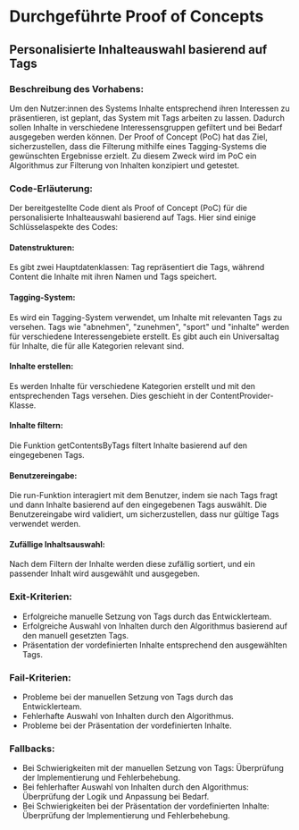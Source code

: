 # Durchgeführte Proof of Concepts

## Personalisierte Inhalteauswahl basierend auf Tags

### Beschreibung des Vorhabens­:

Um den Nutzer:innen des Systems Inhalte entsprechend ihren Interessen zu präsentieren, ist geplant, das System mit Tags arbeiten zu lassen. Dadurch sollen Inhalte in verschiedene Interessensgruppen gefiltert und bei Bedarf ausgegeben werden können. Der Proof of Concept (PoC) hat das Ziel, sicherzustellen, dass die Filterung mithilfe eines Tagging-Systems die gewünschten Ergebnisse erzielt. Zu diesem Zweck wird im PoC ein Algorithmus zur Filterung von Inhalten konzipiert und getestet.
### Code-Erläuterung:
Der bereitgestellte Code dient als Proof of Concept (PoC) für die personalisierte Inhalteauswahl basierend auf Tags. Hier sind einige Schlüsselaspekte des Codes:
#### Datenstrukturen:
Es gibt zwei Hauptdatenklassen: Tag repräsentiert die Tags, während Content die Inhalte mit ihren Namen und Tags speichert.
#### Tagging-System:
Es wird ein Tagging-System verwendet, um Inhalte mit relevanten Tags zu versehen. Tags wie "abnehmen", "zunehmen", "sport" und "inhalte" werden für verschiedene Interessengebiete erstellt. Es gibt auch ein Universaltag für Inhalte, die für alle Kategorien relevant sind.
#### Inhalte erstellen:
Es werden Inhalte für verschiedene Kategorien erstellt und mit den entsprechenden Tags versehen. Dies geschieht in der ContentProvider-Klasse.
#### Inhalte filtern:
Die Funktion getContentsByTags filtert Inhalte basierend auf den eingegebenen Tags. 
#### Benutzereingabe:
Die run-Funktion interagiert mit dem Benutzer, indem sie nach Tags fragt und dann Inhalte basierend auf den eingegebenen Tags auswählt. Die Benutzereingabe wird validiert, um sicherzustellen, dass nur gültige Tags verwendet werden.
#### Zufällige Inhaltsauswahl:
Nach dem Filtern der Inhalte werden diese zufällig sortiert, und ein passender Inhalt wird ausgewählt und ausgegeben.
### Exit-Kriterien:
- Erfolgreiche manuelle Setzung von Tags durch das Entwicklerteam.
- Erfolgreiche Auswahl von Inhalten durch den Algorithmus basierend auf den manuell gesetzten Tags.
- Präsentation der vordefinierten Inhalte entsprechend den ausgewählten Tags.
### Fail-Kriterien:
- Probleme bei der manuellen Setzung von Tags durch das Entwicklerteam.
- Fehlerhafte Auswahl von Inhalten durch den Algorithmus.
- Probleme bei der Präsentation der vordefinierten Inhalte.
### Fallbacks:
- Bei Schwierigkeiten mit der manuellen Setzung von Tags: Überprüfung der Implementierung und Fehlerbehebung.
- Bei fehlerhafter Auswahl von Inhalten durch den Algorithmus: Überprüfung der Logik und Anpassung bei Bedarf.
- Bei Schwierigkeiten bei der Präsentation der vordefinierten Inhalte: Überprüfung der Implementierung und Fehlerbehebung.
